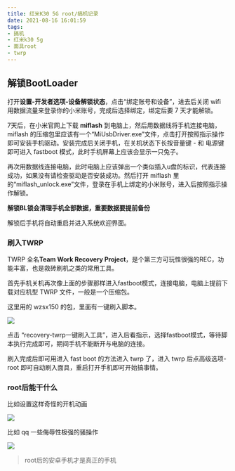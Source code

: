 ```yaml
---
title: 红米K30 5G root/搞机记录
date: 2021-08-16 16:01:59
tags:
- 搞机
- 红米k30 5g
- 面具root
- twrp
---
```


## 解锁BootLoader

打开**设置-开发者选项-设备解锁状态**，点击“绑定账号和设备”，进去后关闭 wifi 用数据流量来登录你的小米账号，完成后选择绑定，绑定后要 7 天才能解锁。

7天后，在小米官网上下载 **miflash** 到电脑上，然后用数据线将手机连接电脑， miflash 的压缩包里应该有一个“MiUsbDriver.exe”文件，点击打开按照指示操作即可安装手机驱动。安装完成后关闭手机，在关机状态下长按音量键 - 和 电源键即可进入 fastboot 模式，此时手机屏幕上应该会显示一只兔子。

再次用数据线连接电脑，此时电脑上应该弹出一个类似插入u盘的标识，代表连接成功，如果没有请检查驱动是否安装成功。然后打开 miflash 里的“miflash_unlock.exe”文件，登录在手机上绑定的小米账号，进入后按照指示操作解锁。

**解锁BL锁会清理手机全部数据，重要数据要提前备份**

解锁后手机将自动重启并进入系统欢迎界面。

### 刷入TWRP

TWRP 全名**Team Work Recovery Project**，是个第三方可玩性很强的REC，功能丰富，也是救砖刷机之类的常用工具。

首先手机关机再次像上面的步骤那样进入fastboot模式，连接电脑，电脑上提前下载对应机型 TWRP 文件，一般是一个压缩包。

这里用的 wzsx150 的包，里面有一键刷入脚本。

![](http://159.75.112.99/img/21784y4.jpg)

点击 “recovery-twrp一键刷入工具”，进入后看指示，选择fastboot模式，等待脚本执行完成即可，期间手机不能断开与电脑的连接。

刷入完成后即可用进入 fast boot 的方法进入 twrp 了，进入 twrp 后点高级选项-root 即可自动刷入面具，重启打开手机即可开始搞事情。

### root后能干什么

比如设置这样奇怪的开机动画

![](http://159.75.112.99/img/QQ%E5%9B%BE%E7%89%8720210816214751.png)



比如 qq 一些侮辱性极强的骚操作

![](http://159.75.112.99/img/HK%7D%40~%5B%5BFZ%7BJ05_J02F%7DFBJ2.jpg)



> root后的安卓手机才是真正的手机
